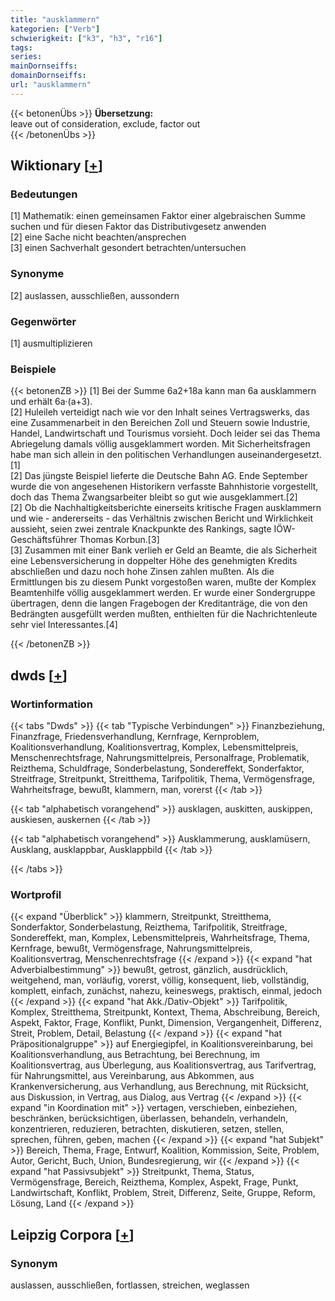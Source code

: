 ```yaml
---
title: "ausklammern"
kategorien: ["Verb"]
schwierigkeit: ["k3", "h3", "r16"]
tags:
series:
mainDornseiffs:
domainDornseiffs:
url: "ausklammern"
---
```


{{< betonenÜbs >}}
**Übersetzung:**  
leave out of consideration, exclude, factor out  
{{< /betonenÜbs >}}

## Wiktionary [[+](https://de.wiktionary.org/wiki/ausklammern)]

### Bedeutungen
[1] Mathematik: einen gemeinsamen Faktor einer algebraischen Summe suchen und für diesen Faktor das Distributivgesetz anwenden  
[2] eine Sache nicht beachten/ansprechen  
[3] einen Sachverhalt gesondert betrachten/untersuchen  

### Synonyme
[2] auslassen, ausschließen, aussondern  

### Gegenwörter
[1] ausmultiplizieren  

### Beispiele
{{< betonenZB >}}
[1] Bei der Summe 6a2+18a kann man 6a ausklammern und erhält 6a·(a+3).  
[2] Huleileh verteidigt nach wie vor den Inhalt seines Vertragswerks, das eine Zusammenarbeit in den Bereichen Zoll und Steuern sowie Industrie, Handel, Landwirtschaft und Tourismus vorsieht. Doch leider sei das Thema Abriegelung damals völlig ausgeklammert worden. Mit Sicherheitsfragen habe man sich allein in den politischen Verhandlungen auseinandergesetzt.[1]  
[2] Das jüngste Beispiel lieferte die Deutsche Bahn AG. Ende September wurde die von angesehenen Historikern verfasste Bahnhistorie vorgestellt, doch das Thema Zwangsarbeiter bleibt so gut wie ausgeklammert.[2]  
[2] Ob die Nachhaltigkeitsberichte einerseits kritische Fragen ausklammern und wie - andererseits - das Verhältnis zwischen Bericht und Wirklichkeit aussieht, seien zwei zentrale Knackpunkte des Rankings, sagte IÖW-Geschäftsführer Thomas Korbun.[3]  
[3] Zusammen mit einer Bank verlieh er Geld an Beamte, die als Sicherheit eine Lebensversicherung in doppelter Höhe des genehmigten Kredits abschließen und dazu noch hohe Zinsen zahlen mußten. Als die Ermittlungen bis zu diesem Punkt vorgestoßen waren, mußte der Komplex Beamtenhilfe völlig ausgeklammert werden. Er wurde einer Sondergruppe übertragen, denn die langen Fragebogen der Kreditanträge, die von den Bedrängten ausgefüllt werden mußten, enthielten für die Nachrichtenleute sehr viel Interessantes.[4]  

{{< /betonenZB >}}


## dwds [[+](https://www.dwds.de/wb/ausklammern)]

### Wortinformation
{{< tabs "Dwds" >}}
{{< tab "Typische Verbindungen" >}}
Finanzbeziehung, Finanzfrage, Friedensverhandlung, Kernfrage, Kernproblem, Koalitionsverhandlung, Koalitionsvertrag, Komplex, Lebensmittelpreis, Menschenrechtsfrage, Nahrungsmittelpreis, Personalfrage, Problematik, Reizthema, Schuldfrage, Sonderbelastung, Sondereffekt, Sonderfaktor, Streitfrage, Streitpunkt, Streitthema, Tarifpolitik, Thema, Vermögensfrage, Wahrheitsfrage, bewußt, klammern, man, vorerst
{{< /tab >}}

{{< tab "alphabetisch vorangehend" >}}
ausklagen, auskitten, auskippen, auskiesen, auskernen
{{< /tab >}}

{{< tab "alphabetisch vorangehend" >}}
Ausklammerung, ausklamüsern, Ausklang, ausklappbar, Ausklappbild
{{< /tab >}}

{{< /tabs >}}

### Wortprofil
{{< expand "Überblick" >}} klammern, Streitpunkt, Streitthema, Sonderfaktor, Sonderbelastung, Reizthema, Tarifpolitik, Streitfrage, Sondereffekt, man, Komplex, Lebensmittelpreis, Wahrheitsfrage, Thema, Kernfrage, bewußt, Vermögensfrage, Nahrungsmittelpreis, Koalitionsvertrag, Menschenrechtsfrage {{< /expand >}}
{{< expand "hat Adverbialbestimmung" >}} bewußt, getrost, gänzlich, ausdrücklich, weitgehend, man, vorläufig, vorerst, völlig, konsequent, lieb, vollständig, komplett, einfach, zunächst, nahezu, keineswegs, praktisch, einmal, jedoch {{< /expand >}}
{{< expand "hat Akk./Dativ-Objekt" >}} Tarifpolitik, Komplex, Streitthema, Streitpunkt, Kontext, Thema, Abschreibung, Bereich, Aspekt, Faktor, Frage, Konflikt, Punkt, Dimension, Vergangenheit, Differenz, Streit, Problem, Detail, Belastung {{< /expand >}}
{{< expand "hat Präpositionalgruppe" >}} auf Energiegipfel, in Koalitionsvereinbarung, bei Koalitionsverhandlung, aus Betrachtung, bei Berechnung, im Koalitionsvertrag, aus Überlegung, aus Koalitionsvertrag, aus Tarifvertrag, für Nahrungsmittel, aus Vereinbarung, aus Abkommen, aus Krankenversicherung, aus Verhandlung, aus Berechnung, mit Rücksicht, aus Diskussion, in Vertrag, aus Dialog, aus Vertrag {{< /expand >}}
{{< expand "in Koordination mit" >}} vertagen, verschieben, einbeziehen, beschränken, berücksichtigen, überlassen, behandeln, verhandeln, konzentrieren, reduzieren, betrachten, diskutieren, setzen, stellen, sprechen, führen, geben, machen {{< /expand >}}
{{< expand "hat Subjekt" >}} Bereich, Thema, Frage, Entwurf, Koalition, Kommission, Seite, Problem, Autor, Gericht, Buch, Union, Bundesregierung, wir {{< /expand >}}
{{< expand "hat Passivsubjekt" >}} Streitpunkt, Thema, Status, Vermögensfrage, Bereich, Reizthema, Komplex, Aspekt, Frage, Punkt, Landwirtschaft, Konflikt, Problem, Streit, Differenz, Seite, Gruppe, Reform, Lösung, Land {{< /expand >}}

## Leipzig Corpora [[+](https://corpora.uni-leipzig.de/en/res?word=ausklammern&corpusId=deu_newscrawl-public_2018)]


### Synonym
auslassen, ausschließen, fortlassen, streichen, weglassen

